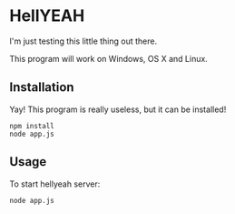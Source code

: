 HellYEAH
============

I'm just testing this little thing out there.

This program will work on Windows, OS X and Linux.

Installation
-------

Yay! This program is really useless, but it can be installed!

    npm install
    node app.js

Usage
-------

To start hellyeah server:

    node app.js

